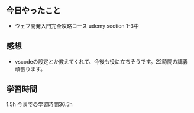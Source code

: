 ## 今日やったこと
- ウェブ開発入門完全攻略コース udemy section 1-3中

## 感想
- vscodeの設定とか教えてくれて、今後も役に立ちそうです。22時間の講義頑張ります。


## 学習時間
1.5h
今までの学習時間36.5h
